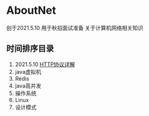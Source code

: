 # AboutNet
创于2021.5.10 用于秋招面试准备 关于计算机网络相关知识

## 时间排序目录
1. 2021.5.10 [HTTP协议详解](https://github.com/Zpyyy/AboutNet/blob/main/HTTP%E5%8D%8F%E8%AE%AE%E8%AF%A6%E8%A7%A3.md)
2. java虚拟机
3. Redis
4. java高并发
5. 操作系统
6. Linux
7. 设计模式 
